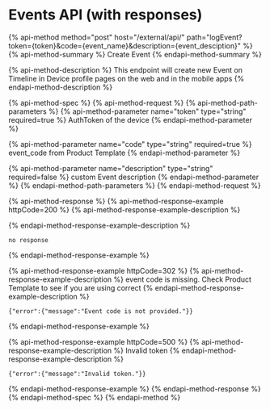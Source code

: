 # Events API \(with responses\)

{% api-method method="post" host="/external/api/" path="logEvent?token={token}&code={event\_name}&description={event\_desciption}" %}
{% api-method-summary %}
Create Event
{% endapi-method-summary %}

{% api-method-description %}
This endpoint will create new Event on Timeline in Device profile pages on the web and in the mobile apps
{% endapi-method-description %}

{% api-method-spec %}
{% api-method-request %}
{% api-method-path-parameters %}
{% api-method-parameter name="token" type="string" required=true %}
AuthToken of the device
{% endapi-method-parameter %}

{% api-method-parameter name="code" type="string" required=true %}
event\_code from Product Template
{% endapi-method-parameter %}

{% api-method-parameter name="description" type="string" required=false %}
custom Event description
{% endapi-method-parameter %}
{% endapi-method-path-parameters %}
{% endapi-method-request %}

{% api-method-response %}
{% api-method-response-example httpCode=200 %}
{% api-method-response-example-description %}

{% endapi-method-response-example-description %}

```
no response
```
{% endapi-method-response-example %}

{% api-method-response-example httpCode=302 %}
{% api-method-response-example-description %}
event code is missing. Check Product Template to see if you are using correct 
{% endapi-method-response-example-description %}

```
{"error":{"message":"Event code is not provided."}}
```
{% endapi-method-response-example %}

{% api-method-response-example httpCode=500 %}
{% api-method-response-example-description %}
Invalid token
{% endapi-method-response-example-description %}

```
{"error":{"message":"Invalid token."}}
```
{% endapi-method-response-example %}
{% endapi-method-response %}
{% endapi-method-spec %}
{% endapi-method %}



